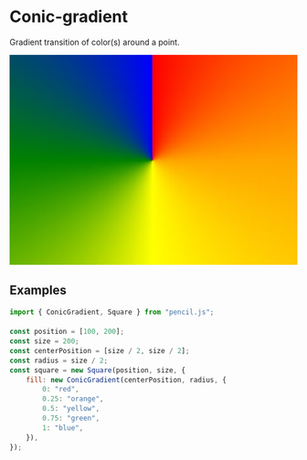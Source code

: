 # Conic-gradient

Gradient transition of color(s) around a point.

![Conic-gradient example](../../../media/examples/conic-gradient.png)


## Examples

```js
import { ConicGradient, Square } from "pencil.js";

const position = [100, 200];
const size = 200;
const centerPosition = [size / 2, size / 2];
const radius = size / 2;
const square = new Square(position, size, {
    fill: new ConicGradient(centerPosition, radius, {
        0: "red",
        0.25: "orange",
        0.5: "yellow",
        0.75: "green",
        1: "blue",
    }),
});
```
